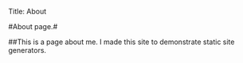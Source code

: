 Title: About

#About page.#

##This is a page about me.  I made this site to demonstrate static site generators.